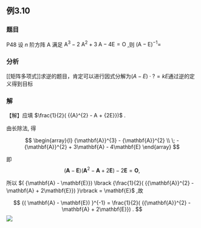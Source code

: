## 例3.10
### 题目
P48 设 $n$ 阶方阵 $\mathrm{A}$ 满足 ${\mathrm{A}}^{3} - 2{\mathrm{\;A}}^{2} + 3\mathrm{\;A} - 4\mathrm{E} = \mathrm{O}$ ,则 ${( \mathrm{A} - \mathrm{E}) }^{-1} =$
### 分析
[[矩阵多项式]]求逆的题目，肯定可以进行因式分解为$(A-E)\cdot?=kE$通过逆的定义得到目标
### 解
【解】应填 $\frac{1}{2}( {{A}^{2} - A + {2E}})$ .

由长除法, 得

$$
\begin{array}{l} {\mathbf{A}}^{3} - {\mathbf{A}}^{2} \\ \; - {\mathbf{A}}^{2} + 3\mathbf{A} - 4\mathbf{E} \end{array}
$$

即
$$
( {\mathbf{A} - \mathbf{E}}) ( {{\mathbf{A}}^{2} - \mathbf{A} + 2\mathbf{E}}) - 2\mathbf{E} = \mathbf{O},
$$

所以 $( {\mathbf{A} - \mathbf{E}}) \lbrack {\frac{1}{2}( {{\mathbf{A}}^{2} - \mathbf{A} + 2\mathbf{E}}) }\rbrack = \mathbf{E}$ ,故

$$
{( \mathbf{A} - \mathbf{E}) }^{-1} = \frac{1}{2}( {{\mathbf{A}}^{2} - \mathbf{A} + 2\mathbf{E}}) .
$$
![](https://img.hwenyi.live/202410161205587.webp)

